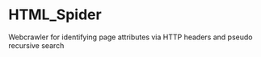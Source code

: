 # HTML_Spider
Webcrawler for identifying page attributes via HTTP headers and pseudo recursive search
